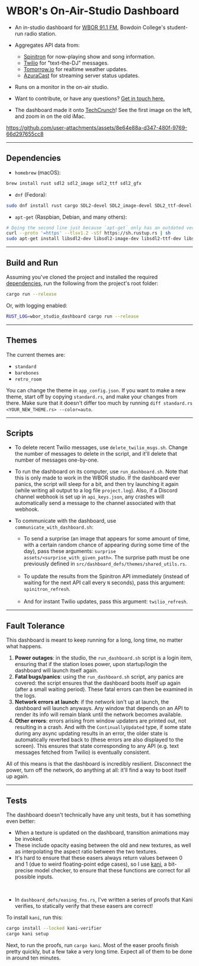 # WBOR's On-Air-Studio Dashboard

- An in-studio dashboard for [WBOR 91.1 FM](https://wbor.org/), Bowdoin College's student-run radio station.

- Aggregates API data from:
  - [Spinitron](https://spinitron.com/) for now-playing show and song information.
  - [Twilio](https://www.twilio.com/) for "text-the-DJ" messages.
  - [Tomorrow.io](https://www.tomorrow.io/) for realtime weather updates.
  - [AzuraCast](https://github.com/AzuraCast/AzuraCast/) for streaming server status updates.

- Runs on a monitor in the on-air studio.
- Want to contribute, or have any questions? [Get in touch here.](https://wbor.org/contact)
- The dashboard made it onto [TechCrunch](https://techcrunch.com/2025/05/16/thousands-of-people-have-embarked-on-a-virtual-road-trip-via-google-street-view/)! See the first image on the left, and zoom in on the old iMac.

<https://github.com/user-attachments/assets/8e64e88a-d347-480f-9769-66d297655cc8>

---

## Dependencies

- `homebrew` (macOS):

```sh
brew install rust sdl2 sdl2_image sdl2_ttf sdl2_gfx
```

- `dnf` (Fedora):

```sh
sudo dnf install rust cargo SDL2-devel SDL2_image-devel SDL2_ttf-devel SDL2_gfx-devel
```

- `apt-get` (Raspbian, Debian, and many others):

```sh
# Doing the second line just because `apt-get` only has an outdated version of the toolchain:
curl --proto '=https' --tlsv1.2 -sSf https://sh.rustup.rs | sh
sudo apt-get install libsdl2-dev libsdl2-image-dev libsdl2-ttf-dev libsdl2-gfx-dev
```

---

## Build and Run

Assuming you've cloned the project and installed the required [dependencies](#dependencies), run the following from the project's root folder:

```sh
cargo run --release
```

Or, with logging enabled:

```sh
RUST_LOG=wbor_studio_dashboard cargo run --release
```

---

## Themes

The current themes are:

- `standard`
- `barebones`
- `retro_room`

You can change the theme in `app_config.json`.
If you want to make a new theme, start off by copying `standard.rs`, and make your changes from there. Make sure that it doesn't differ too much by running `diff standard.rs <YOUR_NEW_THEME.rs> --color=auto`.

---

## Scripts

- To delete recent Twilio messages, use `delete_twilio_msgs.sh`. Change the number of messages to delete in the script, and it'll delete that number of messages one-by-one.

- To run the dashboard on its computer, use `run_dashboard.sh`. Note that this is only made to work in the WBOR studio. If the dashboard ever panics, the script will sleep for a bit, and then try launching it again (while writing all output to a log file `project.log`). Also, if a Discord channel webhook is set up in `api_keys.json`, any crashes will automatically send a message to the channel associated with that webhook.

- To communicate with the dashboard, use `communicate_with_dashboard.sh`:
  - To send a surprise (an image that appears for some amount of time, with a certain random chance of appearing during some time of the day), pass these arguments: `surprise assets/<surprise_with_given_path>`. The surprise path must be one previously defined in `src/dashboard_defs/themes/shared_utils.rs`.
  <br>

  - To update the results from the Spinitron API immediately (instead of waiting for the next API call every `N` seconds), pass this argument: `spinitron_refresh`.
  <br>

  - And for instant Twilio updates, pass this argument: `twilio_refresh`.

---

## Fault Tolerance

This dashboard is meant to keep running for a long, long time, no matter what happens.

1. **Power outages**: in the studio, the `run_dashboard.sh` script is a login item, ensuring that if the station loses power, upon startup/login the dashboard will launch itself again.
2. **Fatal bugs/panics**: using the `run_dashboard.sh` script, any panics are covered: the script ensures that the dashboard boots itself up again (after a small waiting period). These fatal errors can then be examined in the logs.
3. **Network errors at launch**: if the network isn't up at launch, the dashboard will launch anyways. Any window that depends on an API to render its info will remain blank until the network becomes available.
4. **Other errors**: errors arising from window updaters are printed out, not resulting in a crash. And with the `ContinuallyUpdated` type, if some state during any async updating results in an error, the older state is automatically reverted back to (these errors are also displayed to the screen). This ensures that state corresponding to any API (e.g. text messages fetched from Twilio) is eventually consistent.

All of this means is that the dashboard is incredibly resilient. Disconnect the power, turn off the network, do anything at all: it'll find a way to boot itself up again.

---

## Tests

The dashboard doesn't technically have any unit tests, but it has something even better:

- When a texture is updated on the dashboard, transition animations may be invoked.
- These include opacity easing between the old and new textures, as well as interpolating the aspect ratio between the two textures.
- It's hard to ensure that these easers always return values between 0 and 1 (due to weird floating-point edge cases), so I use [kani](https://github.com/model-checking/kani), a bit-precise model checker, to ensure that these functions are correct for all possible inputs.
<br>

- In `dashboard_defs/easing_fns.rs`, I've written a series of proofs that Kani verifies, to statically verify that these easers are correct!

To install `kani`, run this:

```sh
cargo install --locked kani-verifier
cargo kani setup
```

Next, to run the proofs, run `cargo kani`. Most of the easer proofs finish pretty quickly, but a few take a very long time. Expect all of them to be done in around ten minutes.

